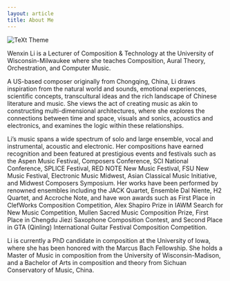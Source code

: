 ```yaml
---
layout: article
title: About Me 
---
```


![TeXt Theme](assets/images/IMG_0634_edit.png)


Wenxin Li is a Lecturer of Composition & Technology at the University of Wisconsin-Milwaukee where she teaches Composition, Aural Theory, Orchestration, and Computer Music.

A US-based composer originally from Chongqing, China, Li draws inspiration from the natural world and sounds, emotional experiences, scientific concepts, transcultural ideas and the rich landscape of Chinese literature and music. She views the act of creating music as akin to constructing multi-dimensional architectures, where she explores the connections between time and space, visuals and sonics, acoustics and electronics, and examines the logic within these relationships.

Li’s music spans a wide spectrum of solo and large ensemble, vocal and instrumental, acoustic and electronic. Her compositions have earned recognition and been featured at prestigious events and festivals such as the Aspen Music Festival, Composers Conference, SCI National Conference, SPLICE Festival, RED NOTE New Music Festival, FSU New Music Festival, Electronic Music Midwest, Asian Classical Music Initiative, and Midwest Composers Symposium. Her works have been performed by renowned ensembles including the JACK Quartet, Ensemble Dal Niente, H2 Quartet, and Accroche Note, and have won awards such as First Place in ClefWorks Composition Competition, Alex Shapiro Prize in IAWM Search for New Music Competition, Mullen Sacred Music Composition Prize, First Place in Chengdu Jiezi Saxophone Composition Contest, and Second Place in GTA (Qinling) International Guitar Festival Composition Competition.

Li is currently a PhD candidate in composition at the University of Iowa, where she has been honored with the Marcus Bach Fellowship. She holds a Master of Music in composition from the University of Wisconsin-Madison, and a Bachelor of Arts in composition and theory from Sichuan Conservatory of Music, China.


